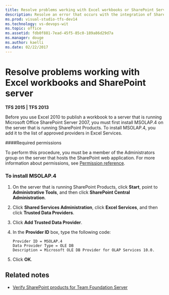 ```yaml
---
title: Resolve problems working with Excel workbooks or SharePoint Server | TFS
description: Resolve an error that occurs with the integration of SharePoint, TFS, and Excel workbooks 
ms.prod: visual-studio-tfs-dev14
ms.technology: vs-devops-wit
ms.topic: office
ms.assetid: fdb0f881-7ead-45f5-85c0-189a86d29d7a
ms.manager: douge
ms.author: kaelli
ms.date: 02/22/2017  
---
```

# Resolve problems working with Excel workbooks and SharePoint server

<b>TFS 2015 | TFS 2013</b> 

Before you use Excel 2010 to publish a workbook to a server that is running Microsoft Office SharePoint Server 2007, you must first install MSOLAP.4 on the server that is running SharePoint Products. To install MSOLAP.4, you add it to the list of approved providers in Excel Services.  
  
####Required permissions  
  
To perform this procedure, you must be a member of the Administrators group on the server that hosts the SharePoint web application. For more information about permissions, see [Permission reference](../../security/permissions.md).  
  
### To install MSOLAP.4  
  
1.  On the server that is running SharePoint Products, click **Start**, point to **Administrative Tools**, and then click **SharePoint Central Administration**.  
  
2.  Click **Shared Services Administration**, click **Excel Services**, and then click **Trusted Data Providers**.  
  
3.  Click **Add Trusted Data Provider**.  
  
4.  In the **Provider ID** box, type the following code:  
  
    ```  
    Provider ID = MSOLAP.4  
    Data Provider Type = OLE DB  
    Description = Microsoft OLE DB Provider for OLAP Services 10.0.  
    ```  
  
5.  Click **OK**.  
  
## Related notes
 
- [Verify SharePoint products for Team Foundation Server](../../tfs-server/install/sharepoint/verify-sharepoint.md)